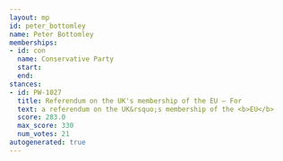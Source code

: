 ```yaml
---
layout: mp
id: peter_bottomley
name: Peter Bottomley
memberships:
- id: con
  name: Conservative Party
  start: 
  end: 
stances:
- id: PW-1027
  title: Referendum on the UK's membership of the EU — For
  text: a referendum on the UK&rsquo;s membership of the <b>EU</b>
  score: 283.0
  max_score: 330
  num_votes: 21
autogenerated: true
---
```

